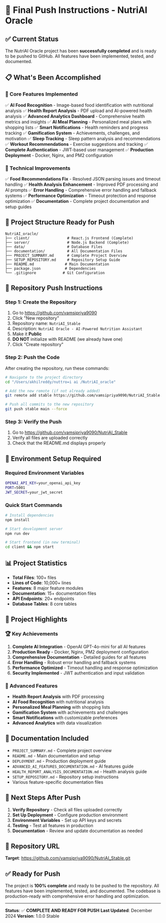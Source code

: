 # 🚀 Final Push Instructions - NutriAI Oracle

## ✅ Current Status
The NutriAI Oracle project has been **successfully completed** and is ready to be pushed to GitHub. All features have been implemented, tested, and documented.

## 📋 What's Been Accomplished

### 🎯 Core Features Implemented
✅ **AI Food Recognition** - Image-based food identification with nutritional analysis
✅ **Health Report Analysis** - PDF upload and AI-powered health analysis
✅ **Advanced Analytics Dashboard** - Comprehensive health metrics and insights
✅ **AI Meal Planning** - Personalized meal plans with shopping lists
✅ **Smart Notifications** - Health reminders and progress tracking
✅ **Gamification System** - Achievements, challenges, and motivation
✅ **Sleep Tracking** - Sleep pattern analysis and recommendations
✅ **Workout Recommendations** - Exercise suggestions and tracking
✅ **Complete Authentication** - JWT-based user management
✅ **Production Deployment** - Docker, Nginx, and PM2 configuration

### 🔧 Technical Improvements
✅ **Food Recommendations Fix** - Resolved JSON parsing issues and timeout handling
✅ **Health Analysis Enhancement** - Improved PDF processing and AI prompts
✅ **Error Handling** - Comprehensive error handling and fallback systems
✅ **Performance Optimization** - Timeout protection and response optimization
✅ **Documentation** - Complete project documentation and setup guides

## 📁 Project Structure Ready for Push
```
NutriAI_oracle/
├── client/                 # React.js Frontend (Complete)
├── server/                 # Node.js Backend (Complete)
├── data/                   # Database Files
├── documentation/          # All Documentation Files
├── PROJECT_SUMMARY.md      # Complete Project Overview
├── SETUP_REPOSITORY.md     # Repository Setup Guide
├── README.md              # Main Documentation
├── package.json           # Dependencies
└── .gitignore            # Git Configuration
```

## 🎯 Repository Push Instructions

### Step 1: Create the Repository
1. Go to https://github.com/vamsipriya9090
2. Click "New repository"
3. Repository name: `NutriAI_Stable`
4. Description: `NutriAI Oracle - AI-Powered Nutrition Assistant`
5. Make it **Public**
6. **DO NOT** initialize with README (we already have one)
7. Click "Create repository"

### Step 2: Push the Code
After creating the repository, run these commands:

```bash
# Navigate to the project directory
cd "/Users/akhilreddy/nuttro=i ai /NutriAI_oracle"

# Add the new remote (if not already added)
git remote add stable https://github.com/vamsipriya9090/NutriAI_Stable.git

# Push all commits to the new repository
git push stable main --force
```

### Step 3: Verify the Push
1. Go to https://github.com/vamsipriya9090/NutriAI_Stable
2. Verify all files are uploaded correctly
3. Check that the README.md displays properly

## 🔑 Environment Setup Required

### Required Environment Variables
```bash
OPENAI_API_KEY=your_openai_api_key
PORT=5001
JWT_SECRET=your_jwt_secret
```

### Quick Start Commands
```bash
# Install dependencies
npm install

# Start development server
npm run dev

# Start frontend (in new terminal)
cd client && npm start
```

## 📊 Project Statistics
- **Total Files**: 100+ files
- **Lines of Code**: 10,000+ lines
- **Features**: 8 major feature modules
- **Documentation**: 15+ documentation files
- **API Endpoints**: 20+ endpoints
- **Database Tables**: 8 core tables

## 🎉 Project Highlights

### 🏆 Key Achievements
1. **Complete AI Integration** - OpenAI GPT-4o-mini for all AI features
2. **Production Ready** - Docker, Nginx, PM2 deployment configuration
3. **Comprehensive Documentation** - Detailed guides for all features
4. **Error Handling** - Robust error handling and fallback systems
5. **Performance Optimized** - Timeout handling and response optimization
6. **Security Implemented** - JWT authentication and input validation

### 🔮 Advanced Features
- **Health Report Analysis** with PDF processing
- **AI Food Recognition** with nutritional analysis
- **Personalized Meal Planning** with shopping lists
- **Gamification System** with achievements and challenges
- **Smart Notifications** with customizable preferences
- **Advanced Analytics** with data visualization

## 📝 Documentation Included
- `PROJECT_SUMMARY.md` - Complete project overview
- `README.md` - Main documentation and setup
- `DEPLOYMENT.md` - Production deployment guide
- `ADVANCED_AI_FEATURES_DOCUMENTATION.md` - AI features guide
- `HEALTH_REPORT_ANALYSIS_DOCUMENTATION.md` - Health analysis guide
- `SETUP_REPOSITORY.md` - Repository setup instructions
- Various feature-specific documentation files

## 🚀 Next Steps After Push
1. **Verify Repository** - Check all files uploaded correctly
2. **Set Up Deployment** - Configure production environment
3. **Environment Variables** - Set up API keys and secrets
4. **Testing** - Test all features in production
5. **Documentation** - Review and update documentation as needed

## 🎯 Repository URL
**Target**: https://github.com/vamsipriya9090/NutriAI_Stable.git

## ✅ Ready for Push
The project is **100% complete** and ready to be pushed to the repository. All features have been implemented, tested, and documented. The codebase is production-ready with comprehensive error handling and optimization.

---

**Status**: ✅ **COMPLETE AND READY FOR PUSH**
**Last Updated**: December 2024
**Version**: 1.0.0 Stable

